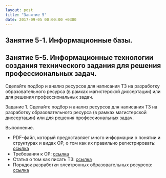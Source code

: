 ```yaml
---
layout: post
title: "Занятие 5"
date: 2017-09-05 00:00:00 +0300
---
```

## Занятие 5-1. Информационные базы.

## Занятие 5-5. Информационные технологии создания технического задания для решения профессиональных задач.
Сделайте подбор и анализ ресурсов для написания ТЗ на разработку образовательного ресурса (в рамках магистерской диссертации) или для решения профессиональных задач.

Задание 1.
Сделайте подбор и анализ ресурсов для написания ТЗ на разработку образовательного ресурса (в рамках магистерской диссертации) или для решения профессиональных задач.

Выполнение.
* PDF-файл, который предоставляет много информации о понятии и структурах и видах ОР, о том как их правильно регистрировать: [ссылка](http://dikt-dzer.ucoz.ru/metodicheskie_rekomendacii_k_razrabotke_ehor.pdf)
* Требования к ОР: [ссылка](http://kpfu.ru/docs/F939875832/et.pdf)
* Статья о том как писать ТЗ: [ссылка](https://habrahabr.ru/post/138749)
* Порядок разработки электронных образовательных ресурсов: [ссылка](http://www.intuit.ru/studies/courses/12103/1165/lecture/19311?page=1)
